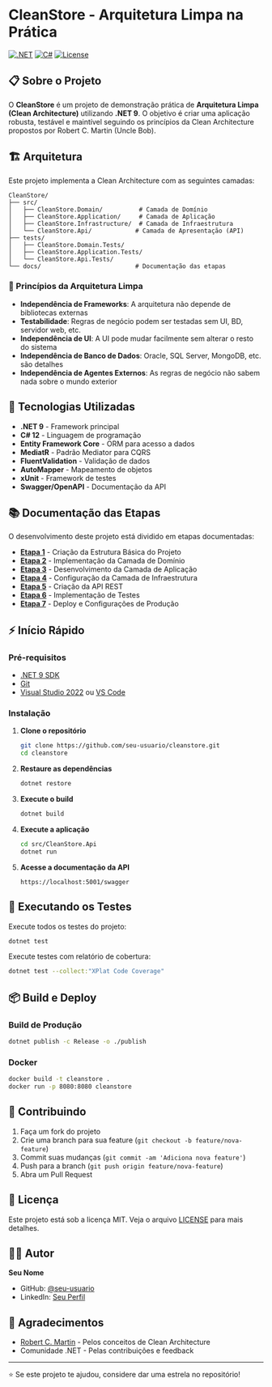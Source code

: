 # CleanStore - Arquitetura Limpa na Prática

[![.NET](https://img.shields.io/badge/.NET-9.0-blue.svg)](https://dotnet.microsoft.com/)
[![C#](https://img.shields.io/badge/C%23-12.0-green.svg)](https://docs.microsoft.com/en-us/dotnet/csharp/)
[![License](https://img.shields.io/badge/license-MIT-blue.svg)](LICENSE)

## 📋 Sobre o Projeto

O **CleanStore** é um projeto de demonstração prática de **Arquitetura Limpa (Clean Architecture)** utilizando **.NET 9**. O objetivo é criar uma aplicação robusta, testável e maintível seguindo os princípios da Clean Architecture propostos por Robert C. Martin (Uncle Bob).

## 🏗️ Arquitetura

Este projeto implementa a Clean Architecture com as seguintes camadas:

```
CleanStore/
├── src/
│   ├── CleanStore.Domain/          # Camada de Domínio
│   ├── CleanStore.Application/     # Camada de Aplicação
│   ├── CleanStore.Infrastructure/  # Camada de Infraestrutura
│   └── CleanStore.Api/            # Camada de Apresentação (API)
├── tests/
│   ├── CleanStore.Domain.Tests/
│   ├── CleanStore.Application.Tests/
│   └── CleanStore.Api.Tests/
└── docs/                          # Documentação das etapas
```

### 🎯 Princípios da Arquitetura Limpa

- **Independência de Frameworks**: A arquitetura não depende de bibliotecas externas
- **Testabilidade**: Regras de negócio podem ser testadas sem UI, BD, servidor web, etc.
- **Independência de UI**: A UI pode mudar facilmente sem alterar o resto do sistema
- **Independência de Banco de Dados**: Oracle, SQL Server, MongoDB, etc. são detalhes
- **Independência de Agentes Externos**: As regras de negócio não sabem nada sobre o mundo exterior

## 🚀 Tecnologias Utilizadas

- **.NET 9** - Framework principal
- **C# 12** - Linguagem de programação
- **Entity Framework Core** - ORM para acesso a dados
- **MediatR** - Padrão Mediator para CQRS
- **FluentValidation** - Validação de dados
- **AutoMapper** - Mapeamento de objetos
- **xUnit** - Framework de testes
- **Swagger/OpenAPI** - Documentação da API

## 📚 Documentação das Etapas

O desenvolvimento deste projeto está dividido em etapas documentadas:

- **[Etapa 1](docs/etapa-01-estrutura-basica.md)** - Criação da Estrutura Básica do Projeto
- **[Etapa 2](docs/etapa-02-camada-dominio.md)** - Implementação da Camada de Domínio
- **[Etapa 3](docs/etapa-03-camada-aplicacao.md)** - Desenvolvimento da Camada de Aplicação
- **[Etapa 4](docs/etapa-04-camada-infraestrutura.md)** - Configuração da Camada de Infraestrutura
- **[Etapa 5](docs/etapa-05-camada-api.md)** - Criação da API REST
- **[Etapa 6](docs/etapa-06-testes.md)** - Implementação de Testes
- **[Etapa 7](docs/etapa-07-deploy.md)** - Deploy e Configurações de Produção

## ⚡ Início Rápido

### Pré-requisitos

- [.NET 9 SDK](https://dotnet.microsoft.com/download/dotnet/9.0)
- [Git](https://git-scm.com/)
- [Visual Studio 2022](https://visualstudio.microsoft.com/) ou [VS Code](https://code.visualstudio.com/)

### Instalação

1. **Clone o repositório**
   ```bash
   git clone https://github.com/seu-usuario/cleanstore.git
   cd cleanstore
   ```

2. **Restaure as dependências**
   ```bash
   dotnet restore
   ```

3. **Execute o build**
   ```bash
   dotnet build
   ```

4. **Execute a aplicação**
   ```bash
   cd src/CleanStore.Api
   dotnet run
   ```

5. **Acesse a documentação da API**
   ```
   https://localhost:5001/swagger
   ```

## 🧪 Executando os Testes

Execute todos os testes do projeto:

```bash
dotnet test
```

Execute testes com relatório de cobertura:

```bash
dotnet test --collect:"XPlat Code Coverage"
```

## 📦 Build e Deploy

### Build de Produção

```bash
dotnet publish -c Release -o ./publish
```

### Docker

```bash
docker build -t cleanstore .
docker run -p 8080:8080 cleanstore
```

## 🤝 Contribuindo

1. Faça um fork do projeto
2. Crie uma branch para sua feature (`git checkout -b feature/nova-feature`)
3. Commit suas mudanças (`git commit -am 'Adiciona nova feature'`)
4. Push para a branch (`git push origin feature/nova-feature`)
5. Abra um Pull Request

## 📄 Licença

Este projeto está sob a licença MIT. Veja o arquivo [LICENSE](LICENSE) para mais detalhes.

## 👨‍💻 Autor

**Seu Nome**
- GitHub: [@seu-usuario](https://github.com/seu-usuario)
- LinkedIn: [Seu Perfil](https://linkedin.com/in/seu-perfil)

## 🙏 Agradecimentos

- [Robert C. Martin](https://blog.cleancoder.com/) - Pelos conceitos de Clean Architecture
- Comunidade .NET - Pelas contribuições e feedback

---

⭐ Se este projeto te ajudou, considere dar uma estrela no repositório!